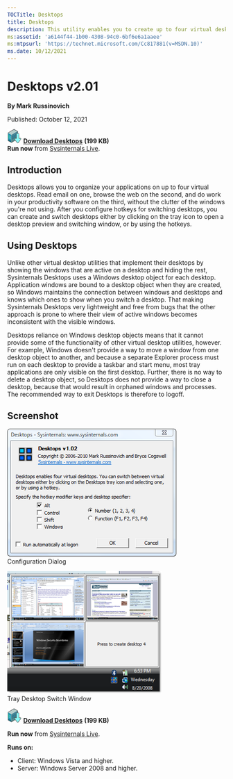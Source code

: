 ```yaml
--- 
TOCTitle: Desktops
title: Desktops
description: This utility enables you to create up to four virtual desktops and easily switch between them.
ms:assetid: 'a6144f44-1b00-4308-94c0-6bf6e6a1aaee'
ms:mtpsurl: 'https://technet.microsoft.com/Cc817881(v=MSDN.10)'
ms.date: 10/12/2021
---
```


# Desktops v2.01

**By Mark Russinovich**

Published: October 12, 2021

[![Download](media/shared/Download_sm.png)](https://download.sysinternals.com/files/Desktops.zip) [**Download Desktops**](https://download.sysinternals.com/files/Desktops.zip) **(199 KB)**  
**Run now** from [Sysinternals Live](https://live.sysinternals.com/Desktops.exe).

## Introduction

Desktops allows you to organize your applications on up to four virtual
desktops. Read email on one, browse the web on the second, and do work
in your productivity software on the third, without the clutter of the
windows you're not using. After you configure hotkeys for switching
desktops, you can create and switch desktops either by clicking on the
tray icon to open a desktop preview and switching window, or by using
the hotkeys.

## Using Desktops

Unlike other virtual desktop utilities that implement their desktops by
showing the windows that are active on a desktop and hiding the rest,
Sysinternals Desktops uses a Windows desktop object for each desktop.
Application windows are bound to a desktop object when they are created,
so Windows maintains the connection between windows and desktops and
knows which ones to show when you switch a desktop. That making
Sysinternals Desktops very lightweight and free from bugs that the other
approach is prone to where their view of active windows becomes
inconsistent with the visible windows.

Desktops reliance on Windows desktop objects means that it cannot
provide some of the functionality of other virtual desktop utilities,
however. For example, Windows doesn't provide a way to move a window
from one desktop object to another, and because a separate Explorer
process must run on each desktop to provide a taskbar and start menu,
most tray applications are only visible on the first desktop. Further,
there is no way to delete a desktop object, so Desktops does not provide
a way to close a desktop, because that would result in orphaned windows
and processes. The recommended way to exit Desktops is therefore to
logoff.  

## Screenshot

![Configuration Dialog](media/desktops/desktops.png "Configuration Dialog")  
Configuration Dialog

![Tray Desktop Switch Window](media/desktops/desktops2.png "Tray Desktop Switch Window")  
Tray Desktop Switch Window

[![Download](media/shared/Download_sm.png)](https://download.sysinternals.com/files/Desktops.zip) [**Download Desktops**](https://download.sysinternals.com/files/Desktops.zip) **(199 KB)**

**Run now** from [Sysinternals Live](https://live.sysinternals.com/Desktops.exe).

**Runs on:**

- Client: Windows Vista and higher.
- Server: Windows Server 2008 and higher.
